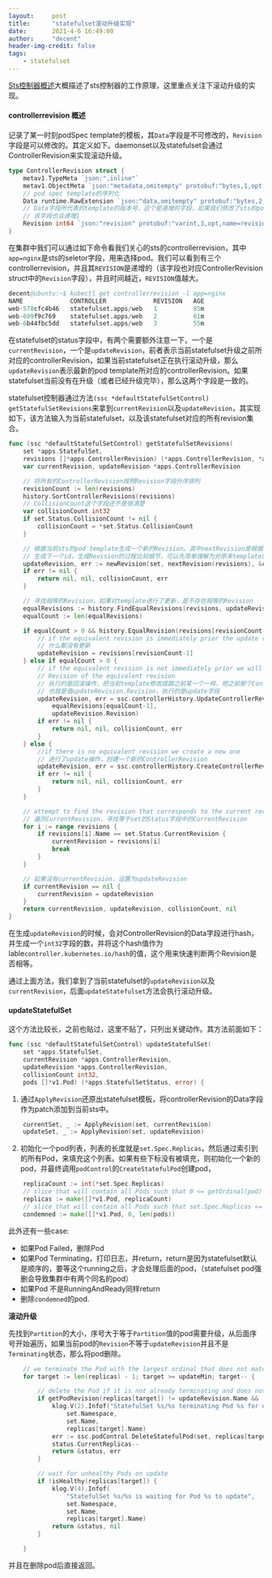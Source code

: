 ```yaml
---
layout:     post
title:      "statefulset滚动升级实现"
date:       2021-4-6 16:49:00
author:     "decent"
header-img-credit: false
tags:
    - statefulset
---
```


[Sts控制器概述](https://loverhythm1990.github.io/2019/09/23/k8s-updateStatefulset/)大概描述了sts控制器的工作原理，这里重点关注下滚动升级的实现。

#### controllerrevision 概述
记录了某一时刻podSpec template的模板，其`Data`字段是不可修改的，`Revision`字段是可以修改的。其定义如下。daemonset以及statefulset会通过ControllerRevision来实现滚动升级。
```go
type ControllerRevision struct {
	metav1.TypeMeta `json:",inline"`
	metav1.ObjectMeta `json:"metadata,omitempty" protobuf:"bytes,1,opt,name=metadata"`
	// pod spec template的序列化
	Data runtime.RawExtension `json:"data,omitempty" protobuf:"bytes,2,opt,name=data"`
    // Data字段所代表的template的版本号，这个是递增的字段，如果我们修改了sts的pod template，会产生一个新的controllerrevision，
    // 该字段也会递增1
	Revision int64 `json:"revision" protobuf:"varint,3,opt,name=revision"`
}
```
在集群中我们可以通过如下命令看我们关心的sts的controllerrevision，其中`app=nginx`是sts的seletor字段，用来选择pod。我们可以看到有三个controllerrevision，并且其`REVISION`是递增的（该字段也对应ControllerRevision struct中的`Revision`字段），并且时间越近，`REVISION`值越大。
```s
decent@ubuntu:~$ kubectl get controllerrevision -l app=nginx
NAME             CONTROLLER             REVISION   AGE
web-578cfc4b46   statefulset.apps/web   1          85m
web-699f9c769    statefulset.apps/web   2          61m
web-6b44fbc5dd   statefulset.apps/web   3          55m
```
在statefulset的status字段中，有两个需要额外注意一下，一个是`currentRevision`，一个是`updateRevision`，前者表示当前statefulset升级之前所对应的controllerRevision，如果当前statefulset正在执行滚动升级，那么`updateRevision`表示最新的pod template所对应的controllerRevision。如果statefulset当前没有在升级（或者已经升级完毕），那么这两个字段是一致的。

statefulset控制器通过方法`(ssc *defaultStatefulSetControl) getStatefulSetRevisions`来拿到`currentRevision`以及`updateRevision`，其实现如下，该方法输入为当前statefulset，以及该statefulset对应的所有revision集合。
```go
func (ssc *defaultStatefulSetControl) getStatefulSetRevisions(
	set *apps.StatefulSet,
	revisions []*apps.ControllerRevision) (*apps.ControllerRevision, *apps.ControllerRevision, int32, error) {
	var currentRevision, updateRevision *apps.ControllerRevision

    // 将所有的ControllerRevision按照Revision字段升序排列
	revisionCount := len(revisions)
	history.SortControllerRevisions(revisions)
    // CollisionCount这个字段还不是很清楚
	var collisionCount int32
	if set.Status.CollisionCount != nil {
		collisionCount = *set.Status.CollisionCount
	}

    // 根据当前sts的pod template生成一个新的Revision。其中nextRevision是根据当前最大的revision id来
    // 生成下一个id，生成Revision的过程比较细节，可以先简单理解为对原来template的json.Marshal
	updateRevision, err := newRevision(set, nextRevision(revisions), &collisionCount)
	if err != nil {
		return nil, nil, collisionCount, err
	}

	// 寻找相等的Revision，如果对template进行了更新，是不存在相等的Revision
	equalRevisions := history.FindEqualRevisions(revisions, updateRevision)
	equalCount := len(equalRevisions)

	if equalCount > 0 && history.EqualRevision(revisions[revisionCount-1], equalRevisions[equalCount-1]) {
        // if the equivalent revision is immediately prior the update revision has not changed
        // 什么都没有更新
		updateRevision = revisions[revisionCount-1]
	} else if equalCount > 0 {
		// if the equivalent revision is not immediately prior we will roll back by incrementing the
        // Revision of the equivalent revision
        // 执行的是回滚操作，把当前template修改成跟之前某一个一样，把之前那个ControllerRevision的Revision字段设置成最新
        // 也就是值updateRevision.Revision，执行的是update字段
		updateRevision, err = ssc.controllerHistory.UpdateControllerRevision(
			equalRevisions[equalCount-1],
			updateRevision.Revision)
		if err != nil {
			return nil, nil, collisionCount, err
		}
	} else {
        //if there is no equivalent revision we create a new one
        // 进行了update操作，创建一个新的ControllerRevision
		updateRevision, err = ssc.controllerHistory.CreateControllerRevision(set, updateRevision, &collisionCount)
		if err != nil {
			return nil, nil, collisionCount, err
		}
	}

    // attempt to find the revision that corresponds to the current revision
    // 遍历CurrentRevision，寻找等于set的Status字段中的CurrentRevision
	for i := range revisions {
		if revisions[i].Name == set.Status.CurrentRevision {
			currentRevision = revisions[i]
			break
		}
	}

	// 如果没有currentRevision，设置为updateRevision
	if currentRevision == nil {
		currentRevision = updateRevision
	}
	return currentRevision, updateRevision, collisionCount, nil
}
```
在生成`updateRevision`的时候，会对ControllerRevision的Data字段进行hash，并生成一个`int32`字段的数，并将这个hash值作为lable`controller.kubernetes.io/hash`的值，这个用来快速判断两个Revision是否相等。

通过上面方法，我们拿到了当前statefulset的`updateRevision`以及`currentRevision`，后面`updateStatefulset`方法会执行滚动升级。

#### updateStatefulSet
这个方法比较长，之前也贴过，这里不贴了，只列出关键动作。其方法前面如下：
```go
func (ssc *defaultStatefulSetControl) updateStatefulSet(
	set *apps.StatefulSet,
	currentRevision *apps.ControllerRevision,
	updateRevision *apps.ControllerRevision,
	collisionCount int32,
	pods []*v1.Pod) (*apps.StatefulSetStatus, error) {
```

1. 通过`ApplyRevision`还原出statefulset模板，将controllerRevision的Data字段作为patch添加到当前sts中。
```go
	currentSet, _ := ApplyRevision(set, currentRevision)
	updateSet, _ := ApplyRevision(set, updateRevision)
```
2. 初始化一个pod列表，列表的长度就是`set.Spec.Replicas`，然后通过索引到的所有Pod，来填充这个列表。如果有些下标没有被填充，则初始化一个新的pod，并最终调用`podControl`的`CreateStatefulPod`创建pod，
```go
	replicaCount := int(*set.Spec.Replicas)
	// slice that will contain all Pods such that 0 <= getOrdinal(pod) < set.Spec.Replicas
	replicas := make([]*v1.Pod, replicaCount)
	// slice that will contain all Pods such that set.Spec.Replicas <= getOrdinal(pod)
	condemned := make([]*v1.Pod, 0, len(pods))
```
此外还有一些case:
* 如果Pod Failed，删除Pod
* 如果Pod Terminating，打印日志，并return，return是因为statefulset默认是顺序的，要等这个running之后，才会处理后面的pod，（statefulset pod强删会导致集群中有两个同名的pod）
* 如果Pod 不是RunningAndReady同样return
* 删除`condemned`的pod.

**滚动升级**

先找到`Partition`的大小，序号大于等于`Partition`值的pod需要升级，从后面序号开始遍历，如果当前pod的`Revision`不等于`updateRevision`并且不是`Terminating`状态，那么将pod删除。
```go
	// we terminate the Pod with the largest ordinal that does not match the update revision.
	for target := len(replicas) - 1; target >= updateMin; target-- {

		// delete the Pod if it is not already terminating and does not match the update revision.
		if getPodRevision(replicas[target]) != updateRevision.Name && !isTerminating(replicas[target]) {
			klog.V(2).Infof("StatefulSet %s/%s terminating Pod %s for update",
				set.Namespace,
				set.Name,
				replicas[target].Name)
			err := ssc.podControl.DeleteStatefulPod(set, replicas[target])
			status.CurrentReplicas--
			return &status, err
		}

		// wait for unhealthy Pods on update
		if !isHealthy(replicas[target]) {
			klog.V(4).Infof(
				"StatefulSet %s/%s is waiting for Pod %s to update",
				set.Namespace,
				set.Name,
				replicas[target].Name)
			return &status, nil
		}

	}
```
并且在删除pod后直接返回。